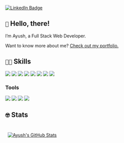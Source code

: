 [![LinkedIn Badge](https://img.shields.io/badge/LinkedIn-0D76A8?style=for-the-badge&logo=linkedin&logoColor=white)](https://www.linkedin.com/in/ayush-raj-anand/)


## `👋` Hello, there! 

I’m Ayush, a Full Stack Web Developer.

Want to know more about me? [Check out my portfolio.](https://porftolio-xi.vercel.app)

## `💪🏻` Skills

[![](https://img.shields.io/badge/JavaScript-F7DF1E?style=for-the-badge&logo=JavaScript&logoColor=black)](https://developer.mozilla.org/en-US/docs/Web/JavaScript)
[![](https://img.shields.io/badge/React-20232A?style=for-the-badge&logo=react&logoColor=61DAFB)](https://reactjs.org/)
[![](https://img.shields.io/badge/Redux-764ABC?style=for-the-badge&logo=Redux&logoColor=white)](https://redux.js.org/)
[![](https://img.shields.io/badge/Node.js-43853D?style=for-the-badge&logo=node.js&logoColor=white)](https://nodejs.org/en/)
[![](https://img.shields.io/badge/PHP-critical?style=for-the-badge&logo=PHP&logoColor=white)](https://www.php.net/)
[![](https://img.shields.io/badge/MYSQL-blue?style=for-the-badge&logo=mysql&logoColor=orange)](https://www.mysql.com/)
[![](https://img.shields.io/badge/HTML5-critical?style=for-the-badge&logo=HTML5&logoColor=white)](https://html.com/)
[![](https://img.shields.io/badge/CSS-blue?style=for-the-badge&logo=CSS3&logoColor=white)](https://www.w3.org/Style/CSS/Overview.en.html)

### Tools


[![](https://img.shields.io/badge/NPM-CB3837?style=for-the-badge&logo=npm&logoColor=white)](https://www.npmjs.com/)
[![](https://img.shields.io/badge/GitHub-181717?style=for-the-badge&logo=GitHub&logoColor=white)](https://github.com/)
[![](https://img.shields.io/badge/GitLab-330F63?style=for-the-badge&logo=GitLab&logoColor=white)](https://about.gitlab.com/)
[![](https://img.shields.io/badge/Netlify-00C7B7?style=for-the-badge&logo=netlify&logoColor=white)](https://www.netlify.com/)

## `🤓` Stats

<br>

<a href="https://github.com/f4ayush/">
  <img align="center" style="margin:0.5rem" src="https://github-readme-stats.vercel.app/api?username=f4ayush&hide_border=true&show_icons=true&line_height=28&count_private=true&title_color=ffffff&text_color=c9cacc&icon_color=58a6ff&bg_color=161b22" alt="Ayush's GitHub Stats" />
</a>
